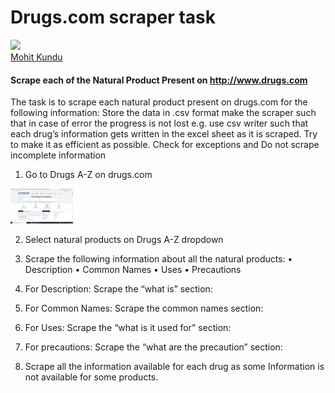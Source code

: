 # Drugs.com scraper task
<img src="https://github.com/favicon.ico" width="48">
<div class="LI-profile-badge"  data-version="v1" data-size="medium" data-locale="en_US" data-type="vertical" data-theme="dark" data-vanity="mohit-kundu"><a class="LI-simple-link" href='https://in.linkedin.com/in/mohit-kundu?trk=profile-badge'>Mohit Kundu</a></div>

#### Scrape each of the Natural Product Present on http://www.drugs.com

The task is to scrape each natural product present on drugs.com for the following information: 
Store the data in .csv format make the scraper such that in case of error the progress is not lost e.g. use csv writer such that each drug’s information gets written in the excel sheet as it is scraped.
Try to make it as efficient as possible. Check for exceptions and Do not scrape incomplete information

1.	Go to Drugs A-Z on drugs.com
<img src="https://github.com/m0-k1/Scrapping-drugs-dot-com/blob/master/images/1.png" width = "100">
 
2.	Select natural products on Drugs A-Z dropdown
 
3.	Scrape the following information about all the natural products:
•	Description
•	Common Names
•	Uses
•	Precautions
 



4.	For Description: Scrape the “what is” section:
 
5.	For Common Names: Scrape the common names section:
 
6.	For Uses: Scrape the “what is it used for” section:
 
7.	For precautions: Scrape the “what are the precaution” section:
 
8.	Scrape all the information available for each drug as some Information is not available for some products.
